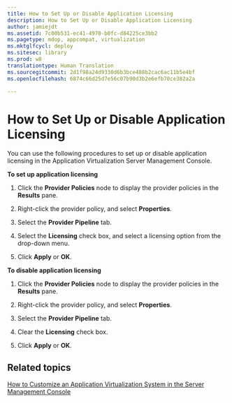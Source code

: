 ```yaml
---
title: How to Set Up or Disable Application Licensing
description: How to Set Up or Disable Application Licensing
author: jamiejdt
ms.assetid: 7c00b531-ec41-4970-b0fc-d84225ce3bb2
ms.pagetype: mdop, appcompat, virtualization
ms.mktglfcycl: deploy
ms.sitesec: library
ms.prod: w8
translationtype: Human Translation
ms.sourcegitcommit: 2d1f98a24d9330d6b3bce488b2cac6ac11b5e4bf
ms.openlocfilehash: 6874c66d25d7e56c07b90d3b2e6efb70ce382a2a

---
```



# How to Set Up or Disable Application Licensing


You can use the following procedures to set up or disable application licensing in the Application Virtualization Server Management Console.

**To set up application licensing**

1.  Click the **Provider Policies** node to display the provider policies in the **Results** pane.

2.  Right-click the provider policy, and select **Properties**.

3.  Select the **Provider Pipeline** tab.

4.  Select the **Licensing** check box, and select a licensing option from the drop-down menu.

5.  Click **Apply** or **OK**.

**To disable application licensing**

1.  Click the **Provider Policies** node to display the provider policies in the **Results** pane.

2.  Right-click the provider policy, and select **Properties**.

3.  Select the **Provider Pipeline** tab.

4.  Clear the **Licensing** check box.

5.  Click **Apply** or **OK**.

## Related topics


[How to Customize an Application Virtualization System in the Server Management Console](how-to-customize-an-application-virtualization-system-in-the-server-management-console.md)

 

 








<!--HONumber=Jun16_HO4-->


